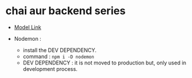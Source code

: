 # chai aur backend series

-   [Model Link](https://app.eraser.io/workspace/YtPqZ1VogxGy1jzIDkzj)

-   Nodemon :
    -   install the DEV DEPENDENCY.
    -   command : `npm i -D nodemon`
    -   DEV DEPENDENCY : it is not moved to production but, only used in development process.
